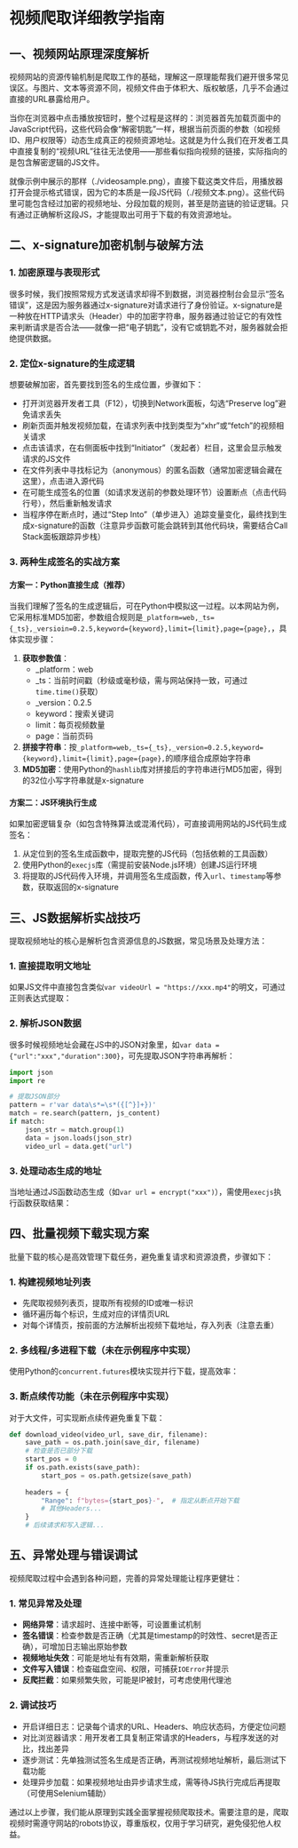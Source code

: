 # 视频爬取详细教学指南

## 一、视频网站原理深度解析

视频网站的资源传输机制是爬取工作的基础，理解这一原理能帮我们避开很多常见误区。与图片、文本等资源不同，视频文件由于体积大、版权敏感，几乎不会通过直接的URL暴露给用户。

当你在浏览器中点击播放按钮时，整个过程是这样的：浏览器首先加载页面中的JavaScript代码，这些代码会像“解密钥匙”一样，根据当前页面的参数（如视频ID、用户权限等）动态生成真正的视频资源地址。这就是为什么我们在开发者工具中直接复制的“视频URL”往往无法使用——那些看似指向视频的链接，实际指向的是包含解密逻辑的JS文件。

就像示例中展示的那样（./videosample.png），直接下载这类文件后，用播放器打开会提示格式错误，因为它的本质是一段JS代码（./视频文本.png）。这些代码里可能包含经过加密的视频地址、分段加载的规则，甚至是防盗链的验证逻辑。只有通过正确解析这段JS，才能提取出可用于下载的有效资源地址。

## 二、x-signature加密机制与破解方法

### 1. 加密原理与表现形式

很多时候，我们按照常规方式发送请求却得不到数据，浏览器控制台会显示“签名错误”，这是因为服务器通过x-signature对请求进行了身份验证。x-signature是一种放在HTTP请求头（Header）中的加密字符串，服务器通过验证它的有效性来判断请求是否合法——就像一把“电子钥匙”，没有它或钥匙不对，服务器就会拒绝提供数据。

### 2. 定位x-signature的生成逻辑

想要破解加密，首先要找到签名的生成位置，步骤如下：
- 打开浏览器开发者工具（F12），切换到Network面板，勾选“Preserve log”避免请求丢失
- 刷新页面并触发视频加载，在请求列表中找到类型为“xhr”或“fetch”的视频相关请求
- 点击该请求，在右侧面板中找到“Initiator”（发起者）栏目，这里会显示触发请求的JS文件
- 在文件列表中寻找标记为（anonymous）的匿名函数（通常加密逻辑会藏在这里），点击进入源代码
- 在可能生成签名的位置（如请求发送前的参数处理环节）设置断点（点击代码行号），然后重新触发请求
- 当程序停在断点时，通过“Step Into”（单步进入）追踪变量变化，最终找到生成x-signature的函数（注意异步函数可能会跳转到其他代码块，需要结合Call Stack面板跟踪异步栈）

### 3. 两种生成签名的实战方案

#### 方案一：Python直接生成（推荐）
当我们理解了签名的生成逻辑后，可在Python中模拟这一过程。以本网站为例，它采用标准MD5加密，参数组合规则是`_platform=web,_ts={_ts},_versioin=0.2.5,keyword={keyword},limit={limit},page={page},`，具体实现步骤：
1. **获取参数值**：
   - _platform：web
   - _ts：当前时间戳（秒级或毫秒级，需与网站保持一致，可通过`time.time()`获取）
   - _version：0.2.5
   - keyword：搜索关键词
   - limit：每页视频数量
   - page：当前页码
2. **拼接字符串**：按`_platform=web,_ts={_ts},_version=0.2.5,keyword={keyword},limit={limit},page={page},`的顺序组合成原始字符串
3. **MD5加密**：使用Python的`hashlib`库对拼接后的字符串进行MD5加密，得到的32位小写字符串就是x-signature


#### 方案二：JS环境执行生成
如果加密逻辑复杂（如包含特殊算法或混淆代码），可直接调用网站的JS代码生成签名：
1. 从定位到的签名生成函数中，提取完整的JS代码（包括依赖的工具函数）
2. 使用Python的`execjs`库（需提前安装Node.js环境）创建JS运行环境
3. 将提取的JS代码传入环境，并调用签名生成函数，传入`url`、`timestamp`等参数，获取返回的x-signature


## 三、JS数据解析实战技巧

提取视频地址的核心是解析包含资源信息的JS数据，常见场景及处理方法：

### 1. 直接提取明文地址
如果JS文件中直接包含类似`var videoUrl = "https://xxx.mp4"`的明文，可通过正则表达式提取：

### 2. 解析JSON数据
很多时候视频地址会藏在JS中的JSON对象里，如`var data = {"url":"xxx","duration":300}`，可先提取JSON字符串再解析：
```python
import json
import re

# 提取JSON部分
pattern = r'var data\s*=\s*({[^}]+})'
match = re.search(pattern, js_content)
if match:
    json_str = match.group(1)
    data = json.loads(json_str)
    video_url = data.get("url")
```

### 3. 处理动态生成的地址
当地址通过JS函数动态生成（如`var url = encrypt("xxx")`），需使用`execjs`执行函数获取结果：

## 四、批量视频下载实现方案

批量下载的核心是高效管理下载任务，避免重复请求和资源浪费，步骤如下：

### 1. 构建视频地址列表
- 先爬取视频列表页，提取所有视频的ID或唯一标识
- 循环遍历每个标识，生成对应的详情页URL
- 对每个详情页，按前面的方法解析出视频下载地址，存入列表（注意去重）

### 2. 多线程/多进程下载（未在示例程序中实现）
使用Python的`concurrent.futures`模块实现并行下载，提高效率：

### 3. 断点续传功能（未在示例程序中实现）
对于大文件，可实现断点续传避免重复下载：
```python
def download_video(video_url, save_dir, filename):
    save_path = os.path.join(save_dir, filename)
    # 检查是否已部分下载
    start_pos = 0
    if os.path.exists(save_path):
        start_pos = os.path.getsize(save_path)
    
    headers = {
        "Range": f"bytes={start_pos}-",  # 指定从断点开始下载
        # 其他Headers...
    }
    # 后续请求和写入逻辑...
```

## 五、异常处理与错误调试

视频爬取过程中会遇到各种问题，完善的异常处理能让程序更健壮：

### 1. 常见异常及处理
- **网络异常**：请求超时、连接中断等，可设置重试机制
- **签名错误**：检查参数是否正确（尤其是timestamp的时效性、secret是否正确），可增加日志输出原始参数
- **视频地址失效**：可能是地址有有效期，需重新解析获取
- **文件写入错误**：检查磁盘空间、权限，可捕获`IOError`并提示
- **反爬拦截**：如果频繁失败，可能是IP被封，可考虑使用代理池

### 2. 调试技巧
- 开启详细日志：记录每个请求的URL、Headers、响应状态码，方便定位问题
- 对比浏览器请求：用开发者工具复制正常请求的Headers，与程序发送的对比，找出差异
- 逐步测试：先单独测试签名生成是否正确，再测试视频地址解析，最后测试下载功能
- 处理异步加载：如果视频地址由异步请求生成，需等待JS执行完成后再提取（可使用Selenium辅助）

通过以上步骤，我们能从原理到实践全面掌握视频爬取技术。需要注意的是，爬取视频时需遵守网站的robots协议，尊重版权，仅用于学习研究，避免侵犯他人权益。